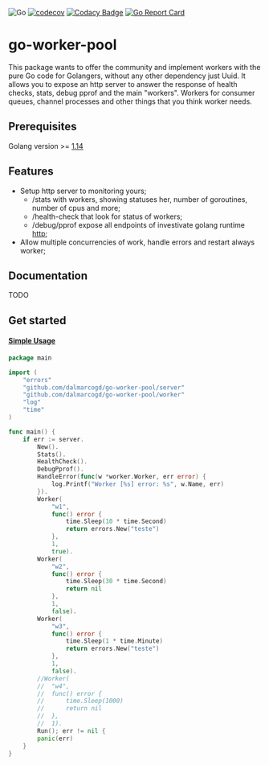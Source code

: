 ![Go](https://github.com/dalmarcogd/go-worker-pool/workflows/Go/badge.svg)
[![codecov](https://codecov.io/gh/dalmarcogd/go-worker-pool/branch/master/graph/badge.svg)](https://codecov.io/gh/dalmarcogd/go-worker-pool)
[![Codacy Badge](https://api.codacy.com/project/badge/Grade/beee52f22195471abea544a19ee6304a)](https://www.codacy.com/manual/dalmarco.gd/go-worker-pool?utm_source=github.com&amp;utm_medium=referral&amp;utm_content=dalmarcogd/go-worker-pool&amp;utm_campaign=Badge_Grade)
[![Go Report Card](https://goreportcard.com/badge/github.com/dalmarcogd/go-worker-pool)](https://goreportcard.com/report/github.com/dalmarcogd/go-worker-pool)

# go-worker-pool

This package wants to offer the community and implement workers with the pure Go code for Golangers, without any other dependency just Uuid. It allows you to expose an http server to answer the response of health checks, stats, debug pprof and the main "workers". Workers for consumer queues, channel processes and other things that you think worker needs.

## Prerequisites
Golang version >= [1.14](https://golang.org/doc/devel/release.html#go1.14)

## Features
- Setup http server to monitoring yours;
  - /stats with workers, showing statuses her, number of goroutines, number of cpus and more;
  - /health-check that look for status of workers;
  - /debug/pprof expose all endpoints of investivate golang runtime [http](https://golang.org/pkg/net/http/pprof/);
- Allow multiple concurrencies of work, handle errors and restart always worker;

## Documentation
TODO

## Get started
#### [Simple Usage](examples/simpleWorker.go) ###

```go
package main

import (
	"errors"
	"github.com/dalmarcogd/go-worker-pool/server"
	"github.com/dalmarcogd/go-worker-pool/worker"
	"log"
	"time"
)

func main() {
	if err := server.
		New().
		Stats().
		HealthCheck().
		DebugPprof().
		HandleError(func(w *worker.Worker, err error) {
			log.Printf("Worker [%s] error: %s", w.Name, err)
		}).
		Worker(
			"w1",
			func() error {
				time.Sleep(10 * time.Second)
				return errors.New("teste")
			},
			1,
			true).
		Worker(
			"w2",
			func() error {
				time.Sleep(30 * time.Second)
				return nil
			},
			1,
			false).
		Worker(
			"w3",
			func() error {
				time.Sleep(1 * time.Minute)
				return errors.New("teste")
			},
			1,
			false).
		//Worker(
		//	"w4",
		//	func() error {
		//		time.Sleep(1000)
		//		return nil
		//	},
		//	1).
		Run(); err != nil {
		panic(err)
	}
}
```
